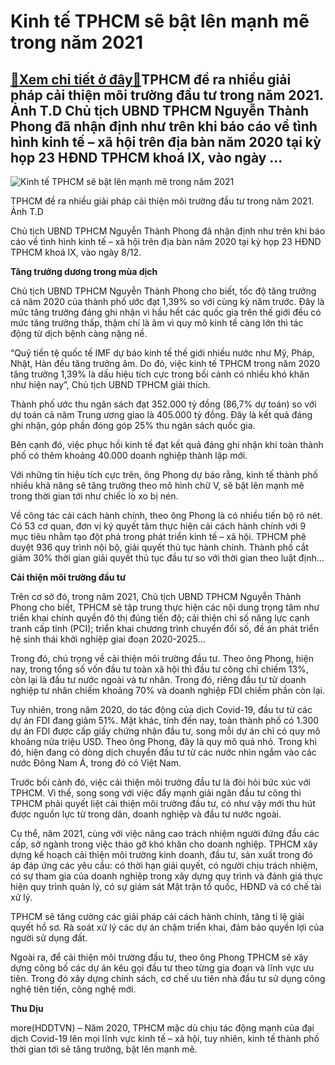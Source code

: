 Kinh tế TPHCM sẽ bật lên mạnh mẽ trong năm 2021
===============================================

[:gift:Xem chi tiết ở đây:gift:](https://hddtvn.com/kinh-te-tphcm-se-bat-len-manh-me-trong-nam-2021/)TPHCM đề ra nhiều giải pháp cải thiện môi trường đầu tư trong năm 2021. Ảnh T.D Chủ tịch UBND TPHCM Nguyễn Thành Phong đã nhận định như trên khi báo cáo về tình hình kinh tế – xã hội trên địa bàn năm 2020 tại kỳ họp 23 HĐND TPHCM khoá IX, vào ngày …
---------------------------------------------------------------------------------------------------------------------------------------------------------------------------------------------------------------------------------------------------------





![Kinh tế TPHCM sẽ bật lên mạnh mẽ trong năm 2021](https://hddtvn.com/wp-content/uploads/2021/01/3052_Lao_dong.jpg "Kinh tế TPHCM sẽ bật lên mạnh mẽ trong năm 2021")


TPHCM đề ra nhiều giải pháp cải thiện môi trường đầu tư trong năm 2021. Ảnh T.D



Chủ tịch UBND TPHCM Nguyễn Thành Phong đã nhận định như trên khi báo cáo về tình hình kinh tế – xã hội trên địa bàn năm 2020 tại kỳ họp 23 HĐND TPHCM khoá IX, vào ngày 8/12.


**Tăng trưởng dương trong mùa dịch**


Chủ tịch UBND TPHCM Nguyễn Thành Phong cho biết, tốc độ tăng trưởng cả năm 2020 của thành phố ước đạt 1,39% so với cùng kỳ năm trước. Đây là mức tăng trưởng đáng ghi nhận vì hầu hết các quốc gia trên thế giới đều có mức tăng trưởng thấp, thậm chí là âm vì quy mô kinh tế càng lớn thì tác động từ dịch bệnh càng nặng nề.


“Quỹ tiền tệ quốc tế IMF dự báo kinh tế thế giới nhiều nước như Mỹ, Pháp, Nhật, Hàn đều tăng trưởng âm. Do đó, việc kinh tế TPHCM trong năm 2020 tăng trưởng 1,39% là dấu hiệu tích cực trong bối cảnh có nhiều khó khăn như hiện nay”, Chủ tịch UBND TPHCM giải thích.


Thành phố ước thu ngân sách đạt 352.000 tỷ đồng (86,7% dự toán) so với dự toán cả năm Trung ương giao là 405.000 tỷ đồng. Đây là kết quả đáng ghi nhận, góp phần đóng góp 25% thu ngân sách quốc gia.


Bên cạnh đó, việc phục hồi kinh tế đạt kết quả đáng ghi nhận khi toàn thành phố có thêm khoảng 40.000 doanh nghiệp thành lập mới.


Với những tín hiệu tích cực trên, ông Phong dự báo rằng, kinh tế thành phố nhiều khả năng sẽ tăng trưởng theo mô hình chữ V, sẽ bật lên mạnh mẽ trong thời gian tới như chiếc lò xo bị nén.


Về công tác cải cách hành chính, theo ông Phong là có nhiều tiến bộ rõ nét. Có 53 cơ quan, đơn vị ký quyết tâm thực hiện cải cách hành chính với 9 mục tiêu nhằm tạo đột phá trong phát triển kinh tế – xã hội. TPHCM phê duyệt 936 quy trình nội bộ, giải quyết thủ tục hành chính. Thành phố cắt giảm 30% thời gian giải quyết thủ tục đầu tư so với thời gian theo luật định…


**Cải thiện môi trường đầu tư**


Trên cơ sở đó, trong năm 2021, Chủ tịch UBND TPHCM Nguyễn Thành Phong cho biết, TPHCM sẽ tập trung thực hiện các nội dung trọng tâm như triển khai chính quyền đô thị đúng tiến độ; cải thiện chỉ số năng lực cạnh tranh cấp tỉnh (PCI); triển khai chương trình chuyển đổi số, đề án phát triển hệ sinh thái khởi nghiệp giai đoạn 2020-2025…


Trong đó, chú trọng về cải thiện môi trường đầu tư. Theo ông Phong, hiện nay, trong tổng số vốn đầu tư toàn xã hội thì đầu tư công chỉ chiếm 13%, còn lại là đầu tư nước ngoài và tư nhân. Trong đó, riêng đầu tư từ doanh nghiệp tư nhân chiếm khoảng 70% và doanh nghiệp FDI chiếm phần còn lại.


Tuy nhiên, trong năm 2020, do tác động của dịch Covid-19, đầu tư từ các dự án FDI đang giảm 51%. Mặt khác, tính đến nay, toàn thành phố có 1.300 dự án FDI được cấp giấy chứng nhận đầu tư, song mỗi dự án chỉ có quy mô khoảng nửa triệu USD. Theo ông Phong, đây là quy mô quá nhỏ. Trong khi đó, hiện đang có dòng dịch chuyển đầu tư từ các nước nhìn ngắm vào các nước Đông Nam Á, trong đó có Việt Nam.


Trước bối cảnh đó, việc cải thiện môi trường đầu tư là đòi hỏi bức xúc với TPHCM. Vì thế, song song với việc đẩy mạnh giải ngân đầu tư công thì TPHCM phải quyết liệt cải thiện môi trường đầu tư, có như vậy mới thu hút được nguồn lực từ trong dân, doanh nghiệp và đầu tư nước ngoài.


Cụ thể, năm 2021, cùng với việc nâng cao trách nhiệm người đứng đầu các cấp, sở ngành trong việc tháo gỡ khó khăn cho doanh nghiệp. TPHCM xây dựng kế hoạch cải thiện môi trường kinh doanh, đầu tư, sản xuất trong đó áp đáp ứng các yêu cầu: có thời hạn giải quyết, có người chịu trách nhiệm, có sự tham gia của doanh nghiệp trong xây dựng quy trình và đánh giá thực hiện quy trình quản lý, có sự giám sát Mặt trận tổ quốc, HĐND và có chế tài xử lý.


TPHCM sẽ tăng cường các giải pháp cải cách hành chính, tăng tỉ lệ giải quyết hồ sơ. Rà soát xử lý các dự án chậm triển khai, đảm bảo quyền lợi của người sử dụng đất.


Ngoài ra, để cải thiện môi trường đầu tư, theo ông Phong TPHCM sẽ xây dựng công bố các dự án kêu gọi đầu tư theo từng gia đoạn và lĩnh vực ưu tiên. Trong đó xây dựng chính sách, cơ chế ưu tiên nhà đầu tư sử dụng công nghệ tiên tiến, công nghệ mới.




**Thu Dịu**



more(HDDTVN) – Năm 2020, TPHCM mặc dù chịu tác động mạnh của đại dịch Covid-19 lên mọi lĩnh vực kinh tế – xã hội, tuy nhiên, kinh tế thành phố thời gian tới sẽ tăng trưởng, bật lên mạnh mẽ.

